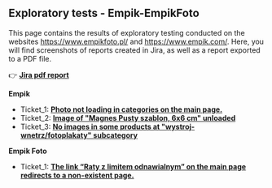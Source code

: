 ## Exploratory tests - Empik-EmpikFoto
This page contains the results of exploratory testing conducted on the websites https://www.empikfoto.pl/ and https://www.empik.com/. Here, you will find screenshots of reports created in Jira, as well as a report exported to a PDF file.

👉  **[Jira pdf report ](https://github.com/jeti20/QA-Manual-Testing/blob/main/Media/Empiks/Jira%20-%20report.pdf)**

**Empik**
  - Ticket_1: **[Photo not loading in categories on the main page.](https://github.com/jeti20/QA-Manual-Testing/blob/main/Media/Empiks/1%20-.PNG)**
  - Ticket_2: **[Image of "Magnes Pusty szablon, 6x6 cm" unloaded](https://github.com/jeti20/QA-Manual-Testing/blob/main/Media/Empiks/2.PNG)**
  - Ticket_3: **[No images in some products at "wystroj-wnetrz/fotoplakaty" subcategory](https://github.com/jeti20/QA-Manual-Testing/blob/main/Media/Empiks/3.PNG)**

**Empik Foto**
  - Ticket_1: **[The link “Raty z limitem odnawialnym” on the main page redirects to a non-existent page.](https://github.com/jeti20/QA-Manual-Testing/blob/main/Media/Empiks/4.PNG)**





